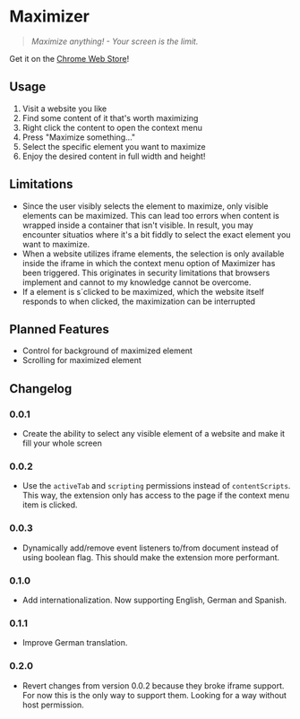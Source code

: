 # Maximizer

> *Maximize anything! - Your screen is the limit.*

Get it on the [Chrome Web Store](https://chromewebstore.google.com/detail/maximizer/lmjgdlmpphlpkcbabphldnpicijfdpeb)!

## Usage

1. Visit a website you like
2. Find some content of it that's worth maximizing
3. Right click the content to open the context menu
4. Press "Maximize something..."
5. Select the specific element you want to maximize
6. Enjoy the desired content in full width and height!

## Limitations

- Since the user visibly selects the element to maximize, only visible elements can be maximized.
  This can lead too errors when content is wrapped inside a container that isn't visible.
  In result, you may encounter situatios where it's a bit fiddly to select the exact element you want to maximize.
- When a website utilizes iframe elements, the selection is only available inside the iframe in which the context menu option of Maximizer has been triggered.
  This originates in security limitations that browsers implement and cannot to my knowledge cannot be overcome.
- If a element is s´clicked to be maximized, which the website itself responds to when clicked, the maximization can be interrupted

## Planned Features

- Control for background of maximized element
- Scrolling for maximized element

## Changelog

### 0.0.1

- Create the ability to select any visible element of a website and make it fill your whole screen

### 0.0.2

- Use the `activeTab` and `scripting` permissions instead of `contentScripts`.
  This way, the extension only has access to the page if the context menu item is clicked.

### 0.0.3

- Dynamically add/remove event listeners to/from document instead of using boolean flag.
  This should make the extension more performant.

### 0.1.0

- Add internationalization.
  Now supporting English, German and Spanish.

### 0.1.1

- Improve German translation.

### 0.2.0

- Revert changes from version 0.0.2 because they broke iframe support.
  For now this is the only way to support them.
  Looking for a way without host permission.
